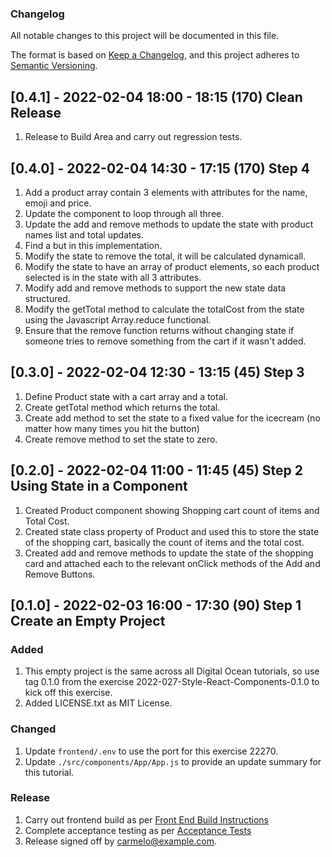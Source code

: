 
### Changelog

All notable changes to this project will be documented in this file.

The format is based on [Keep a
Changelog](https://keepachangelog.com/en/1.0.0/), and this project
adheres to [Semantic Versioning](https://semver.org/spec/v2.0.0.html).

## [0.4.1] - 2022-02-04 18:00 - 18:15 (170) Clean Release

1. Release to Build Area and carry out regression tests.

## [0.4.0] - 2022-02-04 14:30 - 17:15 (170) Step 4 

1. Add a product array contain 3 elements with attributes for the name,
   emoji and price.
1. Update the component to loop through all three.
1. Update the add and remove methods to update the state with product
   names list and total updates. 
1. Find a but in this implementation.
1. Modify the state to remove the total, it will be calculated
   dynamicall.
1. Modify the state to have an array of product elements, so each
   product selected is in the state with all 3 attributes.
1. Modify add and remove methods to support the new state data
   structured.
1. Modify the getTotal method to calculate the totalCost from the state
   using the Javascript Array.reduce functional.
1. Ensure that the remove function returns without changing state if
   someone tries to remove something from the cart if it wasn't added.

## [0.3.0] - 2022-02-04 12:30 - 13:15 (45) Step 3 

1. Define Product state with a cart array and a total.
1. Create getTotal method which returns the total.
1. Create add method to set the state to a fixed value for the icecream
   (no matter how many times you hit the button)
1. Create remove method to set the state to zero.

## [0.2.0] - 2022-02-04 11:00 - 11:45 (45) Step 2 Using State in a Component

1. Created Product component showing Shopping cart count of items and
   Total Cost.
1. Created state class property of Product and used this to store the
   state of the shopping cart, basically the count of items and the
   total cost.
1. Created add and remove methods to update the state of the shopping
   card and attached each to the relevant onClick methods of the Add and
   Remove Buttons.

## [0.1.0] - 2022-02-03 16:00 - 17:30 (90) Step 1 Create an Empty Project

### Added

1. This empty project is the same across all Digital Ocean tutorials, so
   use tag 0.1.0 from the exercise 2022-027-Style-React-Components-0.1.0
   to kick off this exercise.
1. Added LICENSE.txt as MIT License.

### Changed

1. Update `frontend/.env` to use the port for this exercise 22270.
1. Update `./src/components/App/App.js` to provide an update summary for
   this tutorial.

### Release

1. Carry out frontend build as per [Front End Build
   Instructions](./sdlc/work_instructions/rebuild.md)
1. Complete acceptance testing as per [Acceptance
   Tests](./sdlc/acceptance_tests/ACC-001.md)
1. Release signed off by carmelo@example.com.


